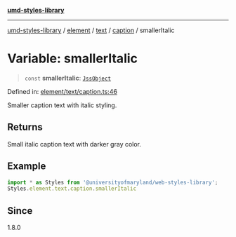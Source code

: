 [**umd-styles-library**](../../../../../../README.md)

***

[umd-styles-library](../../../../../../modules.md) / [element](../../../../../README.md) / [text](../../../README.md) / [caption](../README.md) / smallerItalic

# Variable: smallerItalic

> `const` **smallerItalic**: [`JssObject`](../../../../../../utilities/namespaces/transform/type-aliases/JssObject.md)

Defined in: [element/text/caption.ts:46](https://github.com/UMD-Digital/design-system/blob/8021d9898368f604bce452fe4dde6fae3a0578fd/packages/styles/source/element/text/caption.ts#L46)

Smaller caption text with italic styling.

## Returns

Small italic caption text with darker gray color.

## Example

```typescript
import * as Styles from '@universityofmaryland/web-styles-library';
Styles.element.text.caption.smallerItalic
```

## Since

1.8.0
